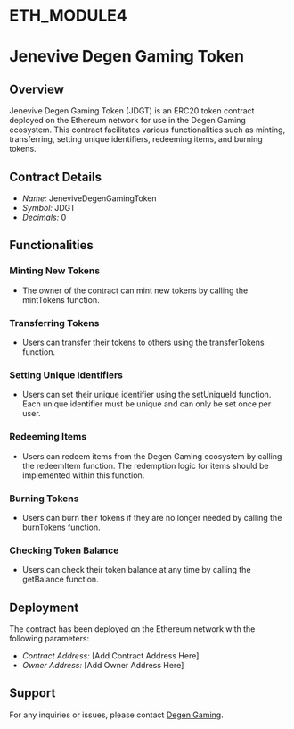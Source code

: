 # ETH_MODULE4

# Jenevive Degen Gaming Token

## Overview

Jenevive Degen Gaming Token (JDGT) is an ERC20 token contract deployed on the Ethereum network for use in the Degen Gaming ecosystem. This contract facilitates various functionalities such as minting, transferring, setting unique identifiers, redeeming items, and burning tokens.

## Contract Details

- *Name:* JeneviveDegenGamingToken
- *Symbol:* JDGT
- *Decimals:* 0

## Functionalities

### Minting New Tokens
- The owner of the contract can mint new tokens by calling the mintTokens function.

### Transferring Tokens
- Users can transfer their tokens to others using the transferTokens function.

### Setting Unique Identifiers
- Users can set their unique identifier using the setUniqueId function. Each unique identifier must be unique and can only be set once per user.

### Redeeming Items
- Users can redeem items from the Degen Gaming ecosystem by calling the redeemItem function. The redemption logic for items should be implemented within this function.

### Burning Tokens
- Users can burn their tokens if they are no longer needed by calling the burnTokens function.

### Checking Token Balance
- Users can check their token balance at any time by calling the getBalance function.

## Deployment

The contract has been deployed on the Ethereum network with the following parameters:

- *Contract Address:* [Add Contract Address Here]
- *Owner Address:* [Add Owner Address Here]

## Support

For any inquiries or issues, please contact [Degen Gaming](https://example.com).
